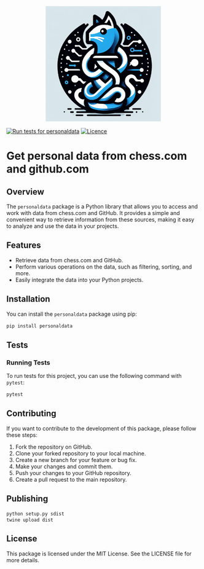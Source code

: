 <p align="center">
<img src="media/logo1.png" style="width:300px;height:300px;">
</p>

[![Run tests for personaldata](https://github.com/zosialaa/personaldata/actions/workflows/tests.yml/badge.svg)](https://github.com/zosialaa/personaldata/actions/workflows/tests.yml)
[![Licence](https://img.shields.io/github/license/zosialaa/personaldata?style=for-the-badge)](./LICENSE)

# Get personal data from chess.com and github.com

## Overview

The `personaldata` package is a Python library that allows you to access and work with data from chess.com and GitHub. It provides a simple and convenient way to retrieve information from these sources, making it easy to analyze and use the data in your projects.

## Features

- Retrieve data from chess.com and GitHub.
- Perform various operations on the data, such as filtering, sorting, and more.
- Easily integrate the data into your Python projects.

## Installation

You can install the `personaldata` package using pip:

```bash
pip install personaldata
```

## Tests

### Running Tests

To run tests for this project, you can use the following command with `pytest`:

```bash
pytest
```

## Contributing

If you want to contribute to the development of this package, please follow these steps:

1. Fork the repository on GitHub.
2. Clone your forked repository to your local machine.
3. Create a new branch for your feature or bug fix.
4. Make your changes and commit them.
5. Push your changes to your GitHub repository.
6. Create a pull request to the main repository.

## Publishing
```
python setup.py sdist
twine upload dist
```
## License

This package is licensed under the MIT License. See the LICENSE file for more details.
